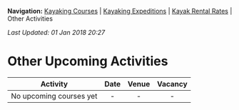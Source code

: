 **Navigation:** [Kayaking Courses](index) &#124; [Kayaking Expeditions](expedition) &#124; [Kayak Rental Rates](rental) &#124; Other Activities

_Last Updated: 01 Jan 2018 20:27_
# Other Upcoming Activities

Activity | Date | Venue | Vacancy
:---:|:---:|:---:|:---:
No upcoming courses yet|-|-|-

